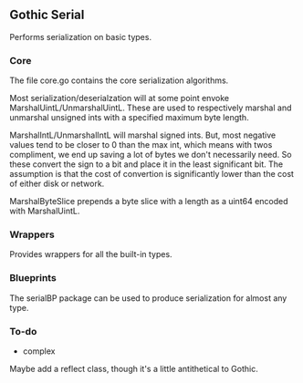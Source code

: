## Gothic Serial

Performs serialization on basic types.

### Core
The file core.go contains the core serialization algorithms.

Most serialization/deserialzation will at some point envoke MarshalUintL/UnmarshalUintL. These are used to respectively marshal and unmarshal unsigned ints with a specified maximum byte length.

MarshalIntL/UnmarshalIntL will marshal signed ints. But, most negative values tend to be closer to 0 than the max int, which means with twos compliment, we end up saving a lot of bytes we don't necessarily need. So these convert the sign to a bit and place it in the least significant bit. The assumption is that the cost of convertion is significantly lower than the cost of either disk or network.

MarshalByteSlice prepends a byte slice with a length as a uint64 encoded with MarshalUintL.

### Wrappers
Provides wrappers for all the built-in types.

### Blueprints
The serialBP package can be used to produce serialization for almost any type.

### To-do
* complex

Maybe add a reflect class, though it's a little antithetical to Gothic.